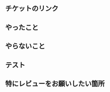 <!-- 各項目のコメントアウトは削除すること（このコメントアウトも削除） -->
## チケットのリンク
<!-- Backlogの親チケットのリンクを記載 -->

## やったこと
<!-- このPRで行ったことをリスト形式で記載 -->

## やらないこと
<!-- このPRのスコープ外とする項目があれば記載。なければ「なし」と記載 -->

## テスト
<!-- Backlogのテストチケットのリンクを記載 -->

## 特にレビューをお願いしたい箇所
<!--
「完成はしたけど冗長になってしまった」
「もっと良い書き方がある気がする」 
など特に重点的に見て欲しい箇所、アドバイスが欲しい箇所があれば記載
-->
